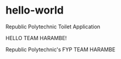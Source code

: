 # hello-world
Republic Polytechnic Toilet Application

HELLO TEAM HARAMBE!

Republic Polytechnic's FYP TEAM HARAMBE
